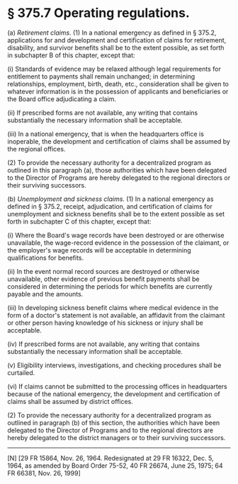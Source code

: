 # § 375.7   Operating regulations.

(a) *Retirement claims.* (1) In a national emergency as defined in § 375.2, applications for and development and certification of claims for retirement, disability, and survivor benefits shall be to the extent possible, as set forth in subchapter B of this chapter, except that:


(i) Standards of evidence may be relaxed although legal requirements for entitlement to payments shall remain unchanged; in determining relationships, employment, birth, death, etc., consideration shall be given to whatever information is in the possession of applicants and beneficiaries or the Board office adjudicating a claim.


(ii) If prescribed forms are not available, any writing that contains substantially the necessary information shall be acceptable.


(iii) In a national emergency, that is when the headquarters office is inoperable, the development and certification of claims shall be assumed by the regional offices.


(2) To provide the necessary authority for a decentralized program as outlined in this paragraph (a), those authorities which have been delegated to the Director of Programs are hereby delegated to the regional directors or their surviving successors.


(b) *Unemployment and sickness claims.* (1) In a national emergency as defined in § 375.2, receipt, adjudication, and certification of claims for unemployment and sickness benefits shall be to the extent possible as set forth in subchapter C of this chapter, except that:


(i) Where the Board's wage records have been destroyed or are otherwise unavailable, the wage-record evidence in the possession of the claimant, or the employer's wage records will be acceptable in determining qualifications for benefits.


(ii) In the event normal record sources are destroyed or otherwise unavailable, other evidence of previous benefit payments shall be considered in determining the periods for which benefits are currently payable and the amounts.


(iii) In developing sickness benefit claims where medical evidence in the form of a doctor's statement is not available, an affidavit from the claimant or other person having knowledge of his sickness or injury shall be acceptable.


(iv) If prescribed forms are not available, any writing that contains substantially the necessary information shall be acceptable.


(v) Eligibility interviews, investigations, and checking procedures shall be curtailed.


(vi) If claims cannot be submitted to the processing offices in headquarters because of the national emergency, the development and certification of claims shall be assumed by district offices.


(2) To provide the necessary authority for a decentralized program as outlined in paragraph (b) of this section, the authorities which have been delegated to the Director of Programs and to the regional directors are hereby delegated to the district managers or to their surviving successors.



---

[N] [29 FR 15864, Nov. 26, 1964. Redesignated at 29 FR 16322, Dec. 5, 1964, as amended by Board Order 75-52, 40 FR 26674, June 25, 1975; 64 FR 66381, Nov. 26, 1999]




